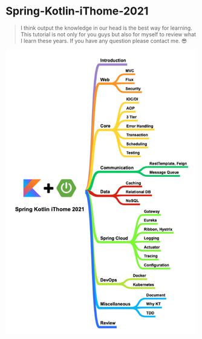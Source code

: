 # Spring-Kotlin-iThome-2021
> I think output the knowledge in our head is the best way for learning. This tutorial is not only for you guys but also for myself to review what I learn these years. If you have any question please contact me. 😎

![](https://raw.githubusercontent.com/b2etw/Spring-Kotlin-iThome-2021/main/images/Spring%20Kotlin%20iThome%202021.png)
